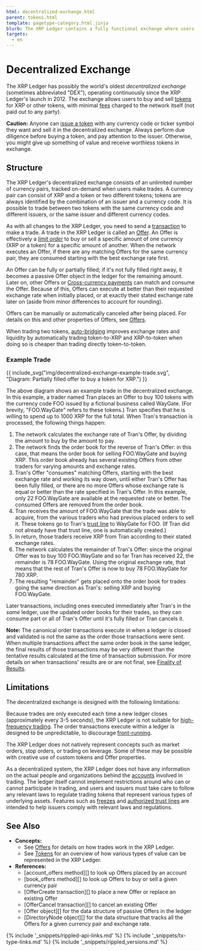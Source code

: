 ```yaml
---
html: decentralized-exchange.html
parent: tokens.html
template: pagetype-category.html.jinja
blurb: The XRP Ledger contains a fully functional exchange where users can trade tokens for XRP or each other.
targets:
  - en
---
```

# Decentralized Exchange

The XRP Ledger has possibly the world's oldest _decentralized exchange_ (sometimes abbreviated "DEX"), operating continuously since the XRP Ledger's launch in 2012. The exchange allows users to buy and sell [tokens](tokens.html) for XRP or other tokens, with minimal [fees](fees.html) charged to the network itself (not paid out to any party).

**Caution:** Anyone can [issue a token](issue-a-fungible-token.html) with any currency code or ticker symbol they want and sell it in the decentralized exchange. Always perform due diligence before buying a token, and pay attention to the issuer. Otherwise, you might give up something of value and receive worthless tokens in exchange.

## Structure

The XRP Ledger's decentralized exchange consists of an unlimited number of currency pairs, tracked on-demand when users make trades. A currency pair can consist of XRP and a token or two different tokens; tokens are always identified by the combination of an issuer and a currency code. It is possible to trade between two tokens with the same currency code and different issuers, or the same issuer and different currency codes. <!-- STYLE_OVERRIDE: limited number -->

As with all changes to the XRP Ledger, you need to send a [transaction](transactions.html) to make a trade. A trade in the XRP Ledger is called an [Offer](offers.html). An Offer is effectively a [_limit order_](https://en.wikipedia.org/wiki/Order_(exchange)#Limit_order) to buy or sell a specific amount of one currency (XRP or a token) for a specific amount of another. When the network executes an Offer, if there are any matching Offers for the same currency pair, they are consumed starting with the best exchange rate first.

An Offer can be fully or partially filled; if it's not fully filled right away, it becomes a passive Offer object in the ledger for the remaining amount. Later on, other Offers or [Cross-currency payments](cross-currency-payments.html) can match and consume the Offer. Because of this, Offers can execute at better than their requested exchange rate when initially placed, or at exactly their stated exchange rate later on (aside from minor differences to account for rounding).

Offers can be manually or automatically canceled after being placed. For details on this and other properties of Offers, see [Offers](offers.html).

When trading two tokens, [auto-bridging](autobridging.html) improves exchange rates and liquidity by automatically trading token-to-XRP and XRP-to-token when doing so is cheaper than trading directly token-to-token.

### Example Trade

{{ include_svg("img/decentralized-exchange-example-trade.svg", "Diagram: Partially filled offer to buy a token for XRP.") }}

The above diagram shows an example trade in the decentralized exchange. In this example, a trader named Tran places an Offer to buy 100 tokens with the currency code FOO issued by a fictional business called WayGate. (For brevity, "FOO.WayGate" refers to these tokens.) Tran specifies that he is willing to spend up to 1000 XRP for the full total. When Tran's transaction is processed, the following things happen:

1. The network calculates the exchange rate of Tran's Offer, by dividing the amount to buy by the amount to pay.
0. The network finds the order book for the reverse of Tran's Offer: in this case, that means the order book for selling FOO.WayGate and buying XRP. This order book already has several existing Offers from other traders for varying amounts and exchange rates.
0. Tran's Offer "consumes" matching Offers, starting with the best exchange rate and working its way down, until either Tran's Offer has been fully filled, or there are no more Offers whose exchange rate is equal or better than the rate specified in Tran's Offer. In this example, only 22 FOO.WayGate are available at the requested rate or better. The consumed Offers are removed from the order book.
0. Tran receives the amount of FOO.WayGate that the trade was able to acquire, from the various traders who had previous placed orders to sell it. These tokens go to Tran's [trust line](fungible-tokens.html) to WayGate for FOO. (If Tran did not already have that trust line, one is automatically created.)
0. In return, those traders receive XRP from Tran according to their stated exchange rates.
0. The network calculates the remainder of Tran's Offer: since the original Offer was to buy 100 FOO.WayGate and so far Tran has received 22, the remainder is 78 FOO.WayGate. Using the original exchange rate, that means that the rest of Tran's Offer is now to buy 78 FOO.WayGate for 780 XRP.
0. The resulting "remainder" gets placed onto the order book for trades going the same direction as Tran's: selling XRP and buying FOO.WayGate.

Later transactions, including ones executed immediately after Tran's in the _same_ ledger, use the updated order books for their trades, so they can consume part or all of Tran's Offer until it's fully filled or Tran cancels it.

**Note:** The canonical order transactions execute in when a ledger is closed and validated is not the same as the order those transactions were sent. When multiple transactions affect the same order book in the same ledger, the final results of those transactions may be very different than the tentative results calculated at the time of transaction submission. For more details on when transactions' results are or are not final, see [Finality of Results](finality-of-results.html).


## Limitations

The decentralized exchange is designed with the following limitations:

Because trades are only executed each time a new ledger closes (approximately every 3-5 seconds), the XRP Ledger is not suitable for [high-frequency trading](https://en.wikipedia.org/wiki/High-frequency_trading). The order transactions execute within a ledger is designed to be unpredictable, to discourage [front-running](https://en.wikipedia.org/wiki/Front_running).

The XRP Ledger does not natively represent concepts such as market orders, stop orders, or trading on leverage. Some of these may be possible with creative use of custom tokens and Offer properties.

As a decentralized system, the XRP Ledger does not have any information on the actual people and organizations behind the [accounts](accounts.html) involved in trading. The ledger itself cannot implement restrictions around who can or cannot participate in trading, and users and issuers must take care to follow any relevant laws to regulate trading tokens that represent various types of underlying assets. Features such as [freezes](freezes.html) and [authorized trust lines](authorized-trust-lines.html) are intended to help issuers comply with relevant laws and regulations.

## See Also

- **Concepts:**
    - See [Offers](offers.html) for details on how trades work in the XRP Ledger.
    - See [Tokens](tokens.html) for an overview of how various types of value can be represented in the XRP Ledger.
- **References:**
    - [account_offers method][] to look up Offers placed by an account
    - [book_offers method][] to look up Offers to buy or sell a given currency pair
    - [OfferCreate transaction][] to place a new Offer or replace an existing Offer
    - [OfferCancel transaction][] to cancel an existing Offer
    - [Offer object][] for the data structure of passive Offers in the ledger
    - [DirectoryNode object][] for the data structure that tracks all the Offers for a given currency pair and exchange rate.

<!--{# common link defs #}-->
{% include '_snippets/rippled-api-links.md' %}
{% include '_snippets/tx-type-links.md' %}
{% include '_snippets/rippled_versions.md' %}
